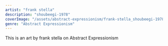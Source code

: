 ```yaml
---
artist: "frank stella"
description: "shoubeegi-1978"
coverImage: "/assets/abstract-expressionism/frank-stella_shoubeegi-1978.jpg"
genre: "Abstract Expressionism"
---
```

This is an art by frank stella on Abstract Expressionism


